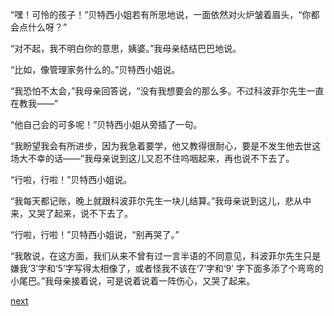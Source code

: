 
“嘿！可怜的孩子！”贝特西小姐若有所思地说，一面依然对火炉皱着眉头，“你都会点什么呀？”

“对不起，我不明白你的意思，姨婆。”我母亲结结巴巴地说。

“比如，像管理家务什么的。”贝特西小姐说。

“我恐怕不太会，”我母亲回答说，“没有我想要会的那么多。不过科波菲尔先生一直在教我——”

“他自己会的可多呢！”贝特西小姐从旁插了一句。

“我盼望我会有所进步，因为我急着要学，他又教得很耐心，要是不发生他去世这场大不幸的话——”我母亲说到这儿又忍不住呜咽起来，再也说不下去了。

“行啦，行啦！”贝特西小姐说。

“我每天都记账，晚上就跟科波菲尔先生一块儿结算。”我母亲说到这儿，悲从中来，又哭了起来，说不下去了。

“行啦，行啦！”贝特西小姐说，“别再哭了。”

“我敢说，在这方面，我们从来不曾有过一言半语的不同意见，科波菲尔先生只是嫌我‘3’字和‘5’字写得太相像了，或者怪我不该在‘7’字和‘9’ 字下面多添了个弯弯的小尾巴。”我母亲接着说，可是说着说着一阵伤心，又哭了起来。

[next](page18.md)